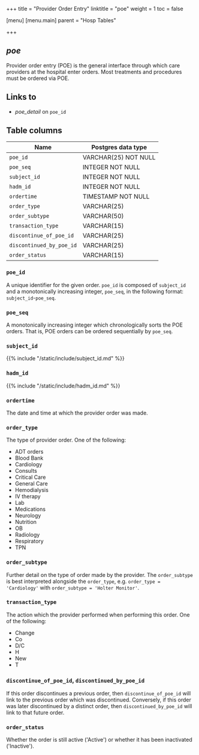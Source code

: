 +++
title = "Provider Order Entry"
linktitle = "poe"
weight = 1
toc = false

[menu]
  [menu.main]
    parent = "Hosp Tables"

+++

## *poe*

Provider order entry (POE) is the general interface through which care providers at the hospital enter orders. Most treatments and procedures must be ordered via POE.

## Links to

* *poe_detail* on `poe_id`

<!--

# Important considerations

-->

## Table columns

Name | Postgres data type
---- | ----
`poe_id` | VARCHAR(25) NOT NULL
`poe_seq` | INTEGER NOT NULL
`subject_id` | INTEGER NOT NULL
`hadm_id` | INTEGER NOT NULL
`ordertime` | TIMESTAMP NOT NULL
`order_type` | VARCHAR(25)
`order_subtype` | VARCHAR(50)
`transaction_type` | VARCHAR(15)
`discontinue_of_poe_id` | VARCHAR(25)
`discontinued_by_poe_id` | VARCHAR(25)
`order_status` | VARCHAR(15)

### `poe_id`

A unique identifier for the given order. `poe_id` is composed of `subject_id` and a monotonically increasing integer, `poe_seq`, in the following format: `subject_id`-`poe_seq`.

### `poe_seq`

A monotonically increasing integer which chronologically sorts the POE orders. That is, POE orders can be ordered sequentially by `poe_seq`.

### `subject_id`

{{% include "/static/include/subject_id.md" %}}

### `hadm_id`

{{% include "/static/include/hadm_id.md" %}}

### `ordertime`

The date and time at which the provider order was made.

### `order_type`

The type of provider order. One of the following:

* ADT orders
* Blood Bank
* Cardiology
* Consults
* Critical Care
* General Care
* Hemodialysis
* IV therapy
* Lab
* Medications
* Neurology
* Nutrition
* OB
* Radiology
* Respiratory
* TPN

### `order_subtype`

Further detail on the type of order made by the provider. The `order_subtype` is best interpreted alongside the `order_type`, e.g. `order_type = 'Cardiology'` with `order_subtype = 'Holter Monitor'`.

### `transaction_type`

The action which the provider performed when performing this order. One of the following:

* Change
* Co
* D/C
* H
* New
* T

### `discontinue_of_poe_id`, `discontinued_by_poe_id`

If this order discontinues a previous order, then `discontinue_of_poe_id` will link to the previous order which was discontinued.
Conversely, if this order was later discontinued by a distinct order, then `discontinued_by_poe_id` will link to that future order.

### `order_status`

Whether the order is still active ('Active') or whether it has been inactivated ('Inactive').
